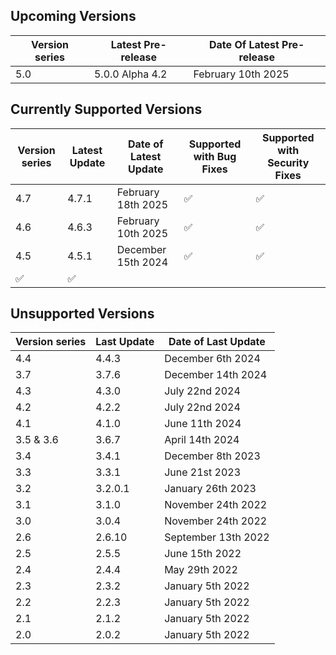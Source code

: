 ## Upcoming Versions

| Version series | Latest Pre-release | Date Of Latest Pre-release |
|-|-|-|
| 5.0 | 5.0.0 Alpha 4.2 | February 10th 2025 |

## Currently Supported Versions

| Version series | Latest Update | Date of Latest Update | Supported with Bug Fixes | Supported with Security Fixes |
|-|-|-|-|-|
| 4.7 | 4.7.1 | February 18th 2025 | :white_check_mark: | :white_check_mark: | 
| 4.6 | 4.6.3 | February 10th 2025 | :white_check_mark: | :white_check_mark: | 
| 4.5 | 4.5.1 | December 15th 2024 | :white_check_mark: | :white_check_mark: | 
:white_check_mark: | :white_check_mark: | 

## Unsupported Versions

| Version series | Last Update | Date of Last Update |
|-|-|-|
| 4.4 | 4.4.3 | December 6th 2024 | 
| 3.7 | 3.7.6 | December 14th 2024 |
| 4.3 | 4.3.0 | July 22nd 2024 |
| 4.2 | 4.2.2 | July 22nd 2024 |
| 4.1 | 4.1.0 | June 11th 2024 |
| 3.5 & 3.6 | 3.6.7 | April 14th 2024 |
| 3.4 | 3.4.1 | December 8th 2023 |
| 3.3 | 3.3.1 | June 21st 2023 |
| 3.2 | 3.2.0.1 | January 26th 2023 |
| 3.1 | 3.1.0 | November 24th 2022 |
| 3.0 | 3.0.4 | November 24th 2022 |
| 2.6 | 2.6.10 | September 13th 2022 |
| 2.5 | 2.5.5 | June 15th 2022 |
| 2.4 | 2.4.4 | May 29th 2022 | 
| 2.3 | 2.3.2 | January 5th 2022 |
| 2.2 | 2.2.3 | January 5th 2022 | 
| 2.1 | 2.1.2 | January 5th 2022 |
| 2.0 | 2.0.2 | January 5th 2022 |
